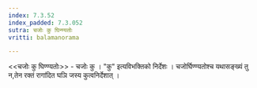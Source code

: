 ```yaml
---
index: 7.3.52
index_padded: 7.3.052
sutra: चजोः कु घिन्ण्यतोः
vritti: balamanorama

---
```

<<चजोः कु घिण्ण्यतोः>> - चजोः कु । "कु" इत्यविभक्तिको निर्देशः । चजोर्घिण्ण्यतोश्च यथासङ्ख्यं तु न,तेन रक्तं रागा॑दित घञि जस्य कुत्वनिर्देशात् । 